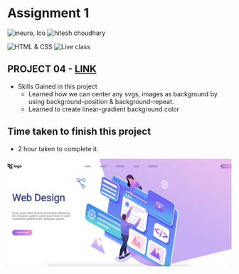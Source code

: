 # Assignment 1

![ineuro, lco](https://img.shields.io/badge/iNeuron-LCO-green)
![hitesh choudhary](https://img.shields.io/badge/Hitesh--Choudhary-Full--stack--JS--bootcamp-red)

![HTML & CSS](https://img.shields.io/badge/HTML-CSS-orange)
![Live class](https://img.shields.io/badge/LIVE--CLASS-PROJECT--8-lightgrey)

## PROJECT 04 - [LINK ](https://liveproj-08.netlify.app/)

-   Skills Gained in this project
    -   Learned how we can center any svgs, images as background by using background-position & background-repeat.
    -  Learned to create linear-gradient background color

## Time taken to finish this project

-   2 hour taken to complete it.

![Desktop](./screenshots/screenshot.png)


